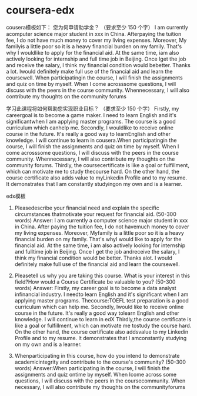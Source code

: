 # coursera-edx
cousera模板如下：
您为何申请助学金？ （要求至少 150 个字）
I am currently acomputer science major student in xxx in China. Afterpaying the tuition fee, I do not have much money to cover my living expenses.
Moreover, My familyis a little poor so it is a heavy financial burden on my family.
That's why I wouldlike to apply for the financial aid.
At the same time, iam also actively looking for internship and full time job in Beijing. Once Iget the job and receive the salary, I think my financial condition would bebetter.
Thanks a lot. Iwould definitely make full use of the financial aid and learn the coursewell.
When participatingin the course, I will finish the assignments and quiz on time by myself.
When I come acrosssome questions, I will discuss with the peers in the course community. Whennecessary, I will also contribute my thoughts on the community forums

学习此课程将如何帮助您实现职业目标？ （要求至少 150 个字）
Firstly, my careergoal is to become a game maker. I need to learn English and it's significantwhen I am applying master programs. The course is a good curriculum which canhelp me.
Secondly, I wouldlike to receive online course in the future. It's really a good way to learnEnglish and other knowledge. I will continue to learn in cousera.When participatingin the course, I will finish the assignments and quiz on time by myself.
When I come acrosssome questions, I will discuss with the peers in the course community. Whennecessary, I will also contribute my thoughts on the community forums.
Thirdly, the coursecertificate is like a goal or fulfillment, which can motivate me to study thecourse hard. On the other hand, the course certificate also adds value to myLinkedin Profile and to my resume. It demonstrates that I am constantly studyingon my own and is a learner.

edx模板
1. Pleasedescribe your financial need and explain the specific circumstances thatmotivate your request for financial aid. (50-300 words)
Answer: I am currently a computer science major student in xxx in China. After paying the tuition fee, I do not havemuch money to cover my living expenses.
Moreover, Myfamily is a little poor so it is a heavy financial burden on my family.
That's whyI would like to apply for the financial aid.
At the same time, i am also actively looking for internship and fulltime job in Beijing. Once I get the job andreceive the salary, I think my financial condition would be better.
Thanks alot. I would definitely make full use of the financial aid and learn the coursewell.

2. Pleasetell us why you are taking this course. What is your interest in this field?How would a Course Certificate be valuable to you? (50-300 words)
Answer: Firstly, my career goal is to become a data analyst infinancial industry. I needto learn English and it's significant when I am applying master programs. Thecourse:TOEFL test preparation is a good curriculum which can help me.
Secondly, Iwould like to receive online course in the future. It's really a good way tolearn English and other knowledge. I will continue to learn in edX
Thirdly,the course certificate is like a goal or fulfillment, which can motivate me tostudy the course hard. On the other hand, the course certificate also addsvalue to my Linkedin Profile and to my resume. It demonstrates that I amconstantly studying on my own and is a learner.

3. Whenparticipating in this course, how do you intend to demonstrate academicintegrity and contribute to the course's community? (50-300 words)
Answer:When participating in the course, I will finish the assignments and quiz ontime by myself.
When Icome across some questions, I will discuss with the peers in the coursecommunity. When necessary, I will also contribute my thoughts on the communityforums
